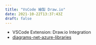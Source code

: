 ```yaml
---
title: "VsCode 繪製 Draw.io"
date: 2021-10-22T13:37:43Z
draft: false
---
```


- VSCode Extension: Draw.io Integration
- [diagrams-net-azure-libraries](https://github.com/pacodelacruz/diagrams-net-azure-libraries?utm_source=pocket_mylist)
